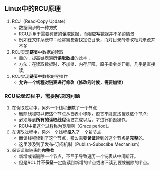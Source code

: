 ## Linux中的RCU原理

1. RCU（Read-Copy Update）
   + 数据同步的一种方式
   + RCU适用于需要频繁的**读**取数据，而相应**写**数据并不多的情景
   + 例如在文件系统中：经常需要查找定位目录，而对目录的修改相对来说并不多
2. RCU实现**链表**中数据的读取
   + 目的：提高链表遍历**读取数据**的效率；
   + 方法：在读取数据时，不加锁，内存屏障，原子指令类开销，几乎是直接读;
3. RCU实现**链表**中数据的写操作
   + **允许一个线程对链表进行修改（修改的时候，需要加锁）**

### RCU实现过程中，需要解决的问题

1. 在读取过程中，另外一个线程**删除**了一个节点
   + 删除线程可以把这个节点从链表中移除，但它不能直接销毁这个节点;
   + 必须等到**所有的读取线程**读取完成以后，才进行销毁操作。
   + RCU中把这个过程称为宽限期（Grace period）。
2. 在读取过程中，另外一个线程**插入**了一个新节点
   + 而读线程读到了这个节点，那么需要**保证**读到的这个节点是**完整**的。
   + 这里涉及到了发布-订阅机制（Publish-Subscribe Mechanism）
3. 保证读取链表的**完整性**
   + 新增或者删除一个节点，不至于导致遍历一个链表从中间断开。
   + 但是RCU并**不保证**一定能读到新增的节点或者不读到要被删除的节点。